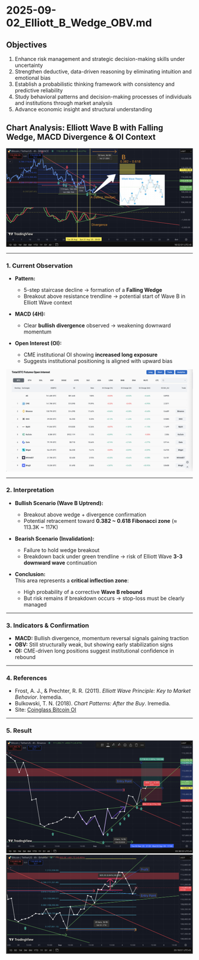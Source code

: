 # 2025-09-02_Elliott_B_Wedge_OBV.md

## Objectives  

1. Enhance risk management and strategic decision-making skills under uncertainty  
2. Strengthen deductive, data-driven reasoning by eliminating intuition and emotional bias  
3. Establish a probabilistic thinking framework with consistency and predictive reliability  
4. Study behavioral patterns and decision-making processes of individuals and institutions through market analysis  
5. Advance economic insight and structural understanding  

## Chart Analysis: Elliott Wave B with Falling Wedge, MACD Divergence & OI Context

![Elliott Wave B Setup](elliott_wave_b_setup.png)

---

### 1. Current Observation
- **Pattern:**  
  - 5-step staircase decline → formation of a **Falling Wedge**  
  - Breakout above resistance trendline → potential start of Wave B in Elliott Wave context  

- **MACD (4H):**  
  - Clear **bullish divergence** observed → weakening downward momentum  

- **Open Interest (OI):**  
  - CME institutional OI showing **increased long exposure**  
  - Suggests institutional positioning is aligned with upward bias  


![BTC Futures OI](btc_futures_oi.png)

---

### 2. Interpretation
- **Bullish Scenario (Wave B Uptrend):**  
  - Breakout above wedge + divergence confirmation  
  - Potential retracement toward **0.382 ~ 0.618 Fibonacci zone** (≈ 113.3K ~ 117K)  

- **Bearish Scenario (Invalidation):**  
  - Failure to hold wedge breakout  
  - Breakdown back under green trendline → risk of Elliott Wave **3-3 downward wave** continuation  

- **Conclusion:**  
  This area represents a **critical inflection zone**:  
  - High probability of a corrective **Wave B rebound**  
  - But risk remains if breakdown occurs → stop-loss must be clearly managed  

---

### 3. Indicators & Confirmation
- **MACD:** Bullish divergence, momentum reversal signals gaining traction  
- **OBV:** Still structurally weak, but showing early stabilization signs  
- **OI:** CME-driven long positions suggest institutional confidence in rebound  

---

### 4. References
- Frost, A. J., & Prechter, R. R. (2011). *Elliott Wave Principle: Key to Market Behavior*. Iremedia.  
- Bulkowski, T. N. (2018). *Chart Patterns: After the Buy*. Iremedia.  
- Site: [Coinglass Bitcoin OI](https://www.coinglass.com/BitcoinOpenInterest)  

---

### 5. Result

![Result Chart 1](2025-09-02_Elliott_B_Result1.png)  
![Result Chart 2](2025-09-02_Elliott_B_Result2.png)  


